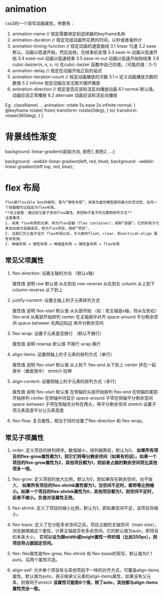 # animation
  css3的一个简写动画属性，参数有：
  1. animation-name  // 规定需要绑定到选择器的keyframe名称
  2. animation-duration // 规定完成动画所花费的时间，以秒或者毫秒计
  3. animation-timing-function  // 规定动画的速度曲线
    3.1 linear  匀速
    3.2 ease  默认。动画以低速开始，然后加快，在结束前变慢
    3.3 ease-in 动画以低速开始
    3.4 ease-out 动画以低速结束
    3.5 ease-in-out 动画以低速开始和结束
    3.6 cubic-bezier(n, n, n, n) 在cubic-bezier 函数中自己的值。（可能的值：0-1）
  4. animation-delay // 规定在动画开始之前的延迟
  5. animation-iteration-count // 规定动画播放的次数
    5.1 n 定义动画播放次数的数值
    5.2 infinite 规定动画应该无限次循环播放
  6. animation-direction // 规定是否应该轮流反向播放动画
    6.1 normal 默认值。动画应该正常播放
    6.2 alternate 动画应该轮流反向播放

  Eg:
  .className{
    ...
    animation: rotate 5s ease 2s infinite normal;
  }
  @keyframe rotate{
    from{
      transform: rotate(0deg);
    }
    to{
      transform: rotate(360deg);
    }
  }

# 背景线性渐变
  background: linear-gradient(起始方向, 颜色1, 颜色2, ...);
  <!-- 背景渐变必须添加浏览器前缀 -->
  background: -webkit-linear-gradient(left, red, blue);
  background: -webkit-linear-gradient(left top, red, blue);


  # flex 布局
    flex是flexible box的缩写，意为“弹性布局”，用来为盒状模型提供最大的灵活性，任何一个容器都可以指定为flex布局。
    **总之就是：通过给父盒子添加flex属性，来控制子盒子的位置和排列方式**
    注意事项：
    1. 采用 flex布局的元素，称为flex容器（flex container），简称“容器”。它的所有子元素自动成为容器成员，称为flex项目，简称“项目”。
    2. 当我们为父盒子设为 flex布局以后，子元素的float、clear、和verticak-align 属性将失效。
    2. 伸缩布局 = 弹性布局 = 伸缩盒布局 = 弹性盒布局 = flex布局

## 常见父项属性
  1. flex-direction: 设置主轴的方向 （默认x轴）

      属性值                      说明
      row                         默认值 从左到右
      row-reverse                 从右到左
      column                      从上到下
      column-reverse              从下到上

  2. justify-content: 设置主轴上的子元素排列方式

      属性值                      说明
      flex-start                  默认值 从头部开始 （如：若主轴是x轴，则从左到右）
      flex-end                    从尾部开始排列
      center                      在主轴居中对齐
      space-around                平分剩余空间
      space-between               先两边贴边 再平分剩余空间

  3. flex-wrap: 设置子元素是否换行 （默认不换行）

      属性值                      说明
      nowrap                      默认值  不换行
      wrap                        换行

  4. align-items: 设置侧轴上的子元素的排列方式（单行）

      属性值                      说明
      flex-start                  默认值 从上到下
      flex-end                    从下到上
      center                      挤在一起居中（垂直居中）
      stretch                     拉伸

  5. align-content: 设置侧轴上的子元素的排列方式（多行）

      属性值                      说明
      flex-start                  默认值  在侧轴的头部开始排列
      flex-end                    在侧轴的尾部开始排列
      center                      在侧轴中间显示
      space-around                子项在侧轴平分剩余空间
      space-between               子项在侧轴先分布在两头，再平分剩余空间
      stretch                     设置子项元素高度平分父元素高度

  6. flex-flow: 复合属性，相当于同时设置了flex-direction 和 flex-wrap。

## 常见子项属性
  1. order: 定义项目的排列顺序。数值越小，排列越靠前，默认为0。
    **如果所有项目的flex-grow属性都为1，则它们将等分剩余空间（如果有的话）。如果一个项目的flex-grow属性为2，其他项目都为1，则前者占据的剩余空间将比其他项多一倍。**

  2. flex-grow: 定义项目的放大比例，默认为0，即如果存在剩余空间，也不放大。
    **如果所有项目的flex-shrink属性都为1，当空间不足时，都将等比例缩小。如果一个项目的flex-shrink属性为0，其他项目都为1，则空间不足时，前者不缩小。负值对该属性无效。**

  3. flex-shrink: 定义了项目的缩小比例，默认为1，即如果空间不足，该项目将缩小。

  4. flex-basis: 定义了在分配多余空间之前，项目占据的主轴空间（main size）。浏览器根据这个属性，计算主轴是否有多余空间。它的默认值为auto，即项目的本来大小。
    **它可以设为跟width或height属性一样的值（比如350px），则项目将占据固定空间。**
  5. flex: flex属性是flex-grow, flex-shrink 和 flex-basis的简写，默认值为0 1 auto。后两个属性可选。

  6. align-self: 允许单个项目有与其他项目不一样的对齐方式，可覆盖align-items属性。默认值为auto，表示继承父元素的align-items属性，如果没有父元素，则等同于stretch
    **该属性可能取6个值，除了auto，其他都与align-items属性完全一致。**